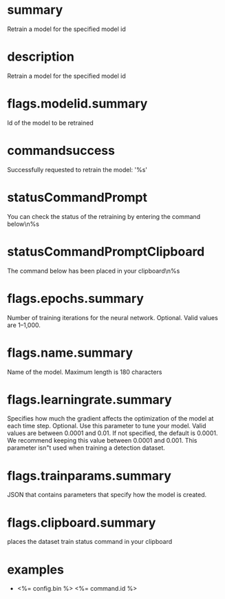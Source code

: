 # summary

Retrain a model for the specified model id

# description

Retrain a model for the specified model id

# flags.modelid.summary

Id of the model to be retrained

# commandsuccess

Successfully requested to retrain the model: '%s'

# statusCommandPrompt

You can check the status of the retraining by entering the command below\n%s

# statusCommandPromptClipboard

The command below has been placed in your clipboard\n%s

# flags.epochs.summary

Number of training iterations for the neural network. Optional. Valid values are 1–1,000.

# flags.name.summary

Name of the model. Maximum length is 180 characters

# flags.learningrate.summary

Specifies how much the gradient affects the optimization of the model at each time step. Optional. Use this parameter to tune your model. Valid values are between 0.0001 and 0.01. If not specified, the default is 0.0001. We recommend keeping this value between 0.0001 and 0.001. This parameter isn\"t used when training a detection dataset.

# flags.trainparams.summary

JSON that contains parameters that specify how the model is created.

# flags.clipboard.summary

places the dataset train status command in your clipboard

# examples

- <%= config.bin %> <%= command.id %>
